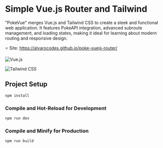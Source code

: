 # Simple Vue.js Router and Tailwind

"PokeVue" merges Vue.js and Tailwind CSS to create a sleek and functional web application. It features PokeAPI integration, advanced subroute management, and loading states, making it ideal for learning about modern routing and responsive design.

⭐ Site: https://alvarocodes.github.io/poke-vuejs-router/

![Vue.js](https://img.shields.io/badge/Vue.js-35495E?logo=vue.js&logoColor=4FC08D&style=for-the-badge)

![Tailwind CSS](https://img.shields.io/badge/Tailwind_CSS-38B2AC?logo=tailwind-css&logoColor=white&style=for-the-badge)

## Project Setup

```sh
npm install
```

### Compile and Hot-Reload for Development

```sh
npm run dev
```

### Compile and Minify for Production

```sh
npm run build
```
